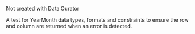 Not created with Data Curator

A test for YearMonth data types, formats and constraints to ensure the row and column are returned when an error is detected.
